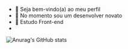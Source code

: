 - 👋 Seja bem-vindo(a) ao meu perfil
- 👀 No momento sou um desenvolver novato
- 🌱 Estudo Front-end
- <div>
![Anurag's GitHub stats](https://github-readme-stats.vercel.app/api?username=Hakkaii01&show_icons=true&theme=dark)
